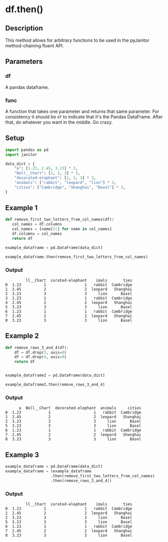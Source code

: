 # df.then()

## Description
This method allows for arbitrary functions to be used in the pyJanitor method-chaining fluent API.

## Parameters
### df
A pandas dataframe.

### func
A function that takes one parameter and returns that same parameter. For consistency it should be `df` to indicate that it's the Pandas DataFrame.  After that, do whatever you want in the middle. Go crazy.


## Setup
```python
import pandas as pd
import janitor

data_dict = {
    "a": [1.23, 2.45, 3.23] * 3,
    "Bell__Chart": [1, 2, 3] * 3,
    "decorated-elephant": [1, 2, 3] * 3,
    "animals": ["rabbit", "leopard", "lion"] * 3,
    "cities": ["Cambridge", "Shanghai", "Basel"] * 3,
}
```

## Example 1
 ```python
def remove_first_two_letters_from_col_names(df):
    col_names = df.columns
    col_names = [name[2:] for name in col_names]
    df.columns = col_names
    return df

example_dataframe = pd.DataFrame(data_dict)

example_dataframe.then(remove_first_two_letters_from_col_names)
```

### Output

             ll__Chart  corated-elephant    imals       ties
    0  1.23          1                 1   rabbit  Cambridge
    1  2.45          2                 2  leopard   Shanghai
    2  3.23          3                 3     lion      Basel
    3  1.23          1                 1   rabbit  Cambridge
    4  2.45          2                 2  leopard   Shanghai
    5  3.23          3                 3     lion      Basel
    6  1.23          1                 1   rabbit  Cambridge
    7  2.45          2                 2  leopard   Shanghai
    8  3.23          3                 3     lion      Basel

## Example 2

```python
def remove_rows_3_and_4(df):
    df = df.drop(3, axis=0)
    df = df.drop(4, axis=0)
    return df


example_dataframe2 = pd.DataFrame(data_dict)

example_dataframe2.then(remove_rows_3_and_4)
```

### Output

          a  Bell__Chart  decorated-elephant  animals     cities
    0  1.23            1                   1   rabbit  Cambridge
    1  2.45            2                   2  leopard   Shanghai
    2  3.23            3                   3     lion      Basel
    5  3.23            3                   3     lion      Basel
    6  1.23            1                   1   rabbit  Cambridge
    7  2.45            2                   2  leopard   Shanghai
    8  3.23            3                   3     lion      Basel

## Example 3

```python
example_dataframe = pd.DataFrame(data_dict)
example_dataframe = (example_dataframe
                    .then(remove_first_two_letters_from_col_names)
                    .then(remove_rows_3_and_4))
```

### Output

             ll__Chart  corated-elephant    imals       ties
    0  1.23          1                 1   rabbit  Cambridge
    1  2.45          2                 2  leopard   Shanghai
    2  3.23          3                 3     lion      Basel
    5  3.23          3                 3     lion      Basel
    6  1.23          1                 1   rabbit  Cambridge
    7  2.45          2                 2  leopard   Shanghai
    8  3.23          3                 3     lion      Basel
